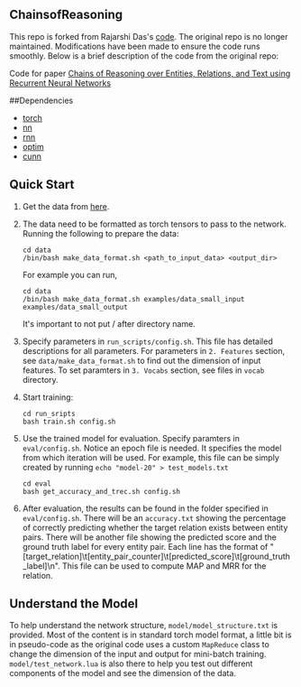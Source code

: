 ## ChainsofReasoning

This repo is forked from Rajarshi Das's [code](https://github.com/rajarshd/ChainsofReasoning). The original repo is no longer
maintained. Modifications have been made to ensure the code runs smoothly. Below is a brief description of the code from the original repo:

Code for paper [Chains of Reasoning over Entities, Relations, and Text using
Recurrent Neural Networks](https://arxiv.org/abs/1607.01426)

##Dependencies

- [torch](https://github.com/torch/torch7)
- [nn](https://github.com/torch/nn)
- [rnn](https://github.com/Element-Research/rnn)
- [optim](https://github.com/torch/optim)
- [cunn](https://github.com/torch/cunn)

## Quick Start
1. Get the data from [here](http://iesl.cs.umass.edu/downloads/akbc16/).

2. The data need to be formatted as torch tensors to pass to the network. Running the following to prepare the data:
    ```shell
    cd data
    /bin/bash make_data_format.sh <path_to_input_data> <output_dir>
    ```
   For example you can run,
   ```shell
   cd data
   /bin/bash make_data_format.sh examples/data_small_input examples/data_small_output
   ```
   It's important to not put / after directory name.
   
3. Specify parameters in `run_scripts/config.sh`. This file has detailed descriptions for all parameters. For parameters
   in `2. Features` section, see `data/make_data_format.sh` to find out the dimension of input features. To set 
   paramters in `3. Vocabs` section, see files in `vocab` directory.

4. Start training:
   ```shell
   cd run_sripts
   bash train.sh config.sh
   ```

5. Use the trained model for evaluation. Specify paramters in `eval/config.sh`. Notice an epoch file is needed. It
   specifies the model from which iteration will be used. For example, this file can be simply created by running
   `echo "model-20" > test_models.txt`
   ```shell
   cd eval
   bash get_accuracy_and_trec.sh config.sh
   ```
   
6. After evaluation, the results can be found in the folder specified in `eval/config.sh`. There will be an `accuracy.txt`
   showing the percentage of correctly predicting whether the target relation exists between entity pairs. There will be
   another file showing the predicted score and the ground truth label for every entity pair. Each line has the format of
   "[target_relation]\t[entity_pair_counter]\t[predicted_score]\t[ground_truth_label]\n". This file can be used to compute
   MAP and MRR for the relation. 


## Understand the Model
To help understand the network structure, `model/model_structure.txt` is provided. Most of the content is in standard
torch model format, a little bit is in pseudo-code as the original code uses a custom `MapReduce` class to change the 
dimension of the input and output for mini-batch training. `model/test_network.lua` is also there to help you test out
different components of the model and see the dimension of the data. 

